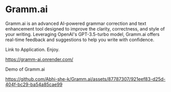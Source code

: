 # Gramm.ai

Gramm.ai is an advanced AI-powered grammar correction and text enhancement tool designed to improve the clarity, correctness, and style of your writing. Leveraging OpenAI's GPT-3.5-turbo model, Gramm.ai offers real-time feedback and suggestions to help you write with confidence.

Link to Application. Enjoy.

https://gramm-ai.onrender.com/

Demo of Gramm.ai

https://github.com/Abhi-she-k/Gramm.ai/assets/87787307/921eef83-d25d-404f-bc29-ba54a85cae99

